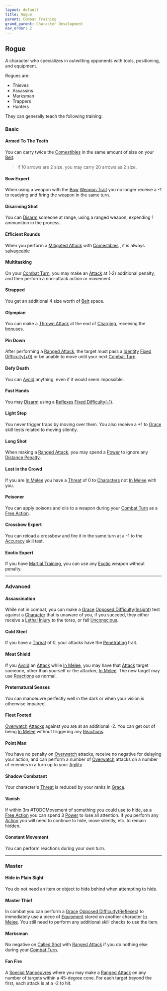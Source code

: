 ```yaml
---
layout: default
title: Rogue
parent: Combat Training
grand_parent: Character Development
nav_order: 2
---
```

## Rogue
A character who specializes in outwitting opponents with tools, positioning, and equipment.

Rogues are: 
* Thieves
* Assassins
* Marksman
* Trappers
* Hunters

They can generally teach the following training:

### Basic

#### Armed To The Teeth
You can carry twice the [Comestibles](Comestibles) in the same amount of size on your [Belt](Storage#Belt). 

> if 10 arrows are 2 size, you may carry 20 arrows as 2 size.

#### Bow Expert
When using a weapon with the [Bow](Weapon-Traits#Bow) [Weapon Trait](Weapons#[Weapon-Traits](Weapon-Traits)) you no longer receive a -1 to readying and firing the weapon in the same turn.
#### Disarming Shot
You can [Disarm](Combat#Disarm) someone at range, using a ranged weapon, expending 1 ammunition in the process.
#### Efficient Rounds
When you perform a [Mitigated Attack](Terminology#Mitigated%20Attack) with [Comestibles](Comestibles) , it is always [salvageable](Comestibles#Salvaging)
#### Multitasking
On your [Combat Turn](Terminology#Combat%20Turn), you may make an [Attack](Terminology#Attack) at (-2) additional penalty, and then perform a non-attack action or movement.

#### Strapped
You get an additional 4 size worth of [Belt](Storage#Belt) space.

#### Olympian
You can make a [Thrown Attack](Terminology#Thrown%20Attack) at the end of [Charging](Combat#Charging), receiving the bonuses. 

#### Pin Down
After performing a [Ranged Attack](Terminology#Ranged%20Attack), the target must pass a [Identity](Spirit#Identity) [Fixed Difficulty(+0)](Skills#Fixed%20Difficulty) or be unable to move until your next [Combat Turn](Terminology#Combat%20Turn).

#### Defy Death
You can [Avoid](Combat#Avoid) anything, even if it would seem impossible.

#### Fast Hands
You may [Disarm](Combat#Disarm) using a [Reflexes](Agility#Reflexes) [Fixed Difficulty(-1)](Skills#Fixed%20Difficulty).

#### Light Step
You never trigger traps by moving over them. You also receive a +1 to [Grace](Agility#Grace) skill tests related to moving silently.

#### Long Shot
When making a [Ranged Attack](Terminology#Ranged%20Attack), you may spend a [Power](Stats#Power) to ignore any [Distance Penalty](Combat#Distance%20Penalty).

#### Lost in the Crowd
If you are [In Melee](Terminology#In%20Melee) you have a [Threat](Stats#Threat) of 0 to [Characters](Terminology#Character) not [In Melee](Terminology#In%20Melee) with you.

#### Poisoner
You can apply poisons and oils to a weapon during your [Combat Turn](Terminology#Combat%20Turn) as a [Free Action](Terminology#Free%20Action).

#### Crossbow Expert
You can reload a crossbow and fire it in the same turn at a -1 to the [Accuracy](Agility#Accuracy) skill test.  

#### Exotic Expert
If you have [Martial Training](#Martial%20Training), you can use any [Exotic](Weapons#Exotic) weapon without penalty.   

---

### Advanced

#### Assassination
While not in combat, you can make a [Grace](Agility#Grace) [Opposed Difficulty](Skills#Opposed%20Difficulty)([Insight](Intelligence#Insight)) test against a [Character](Terminology#Character) that is unaware of you, if you succeed, they either receive a [Lethal Injury](Injury#Lethal%20Injury) to the torso, or fall [Unconscious](Effects#Unconscious).

#### Cold Steel
If you have a [Threat](Stats#Threat) of 0, your attacks have the [Penetrating](Weapon-Traits#Penetrating) trait.

#### Meat Shield
If you [Avoid](Combat#Avoid) an [Attack](Terminology#Attack) while [In Melee](Terminology#In%20Melee), you may have that [Attack](Terminology#Attack) target someone, other than yourself or the attacker, [In Melee](Terminology#In%20Melee). The new target may use [Reactions](Terminology#Reaction) as normal.

#### Preternatural Senses
You can manoeuvre perfectly well in the dark or when your vision is otherwise impaired.

#### Fleet Footed
[Overwatch](Combat#Overwatch) [Attacks](Terminology#Attack) against you are at an additional -2. You can get out of being [In Melee](Terminology#In%20Melee) without triggering any [Reactions](Terminology#Reaction).

#### Point Man
You have no penalty on [Overwatch](Combat#Overwatch) attacks, receive no negative for delaying your action, and can perform a number of [Overwatch](Combat#Overwatch) attacks on a number of enemies in a turn up to your [Agility](Agility).

#### Shadow Combatant
Your character's [Threat](Stats#Threat) is reduced by your ranks in [Grace](Agility#Grace).

#### Vanish
If within 3m #TODOMovement of something you could use to hide, as a [Free Action](Terminology#Free%20Action) you can spend 3 [Power](Stats#Power) to lose all attention. If you perform any [Action](Terminology#Action) you will need to continue to hide, move silently, etc. to remain hidden.

#### Constant Movement
You can perform reactions during your own turn.

---

### Master

#### Hide in Plain Sight
You do not need an item or object to hide behind when attempting to hide.

#### Master Thief
In combat you can perform a [Grace](Agility#Grace) [Opposed Difficulty](Skills#Opposed%20Difficulty)([Reflexes](Agility#Reflexes)) to immediately use a piece of [Equipment](Equipment) stored on another character [In Melee](Terminology#In%20Melee). You still need to perform any additional skill checks to use the item.

#### Marksman
No negative on [Called Shot](Combat#Called%20Shot) with [Ranged Attack](Terminology#Ranged%20Attack) if you do nothing else during your [Combat Turn](Terminology#Combat%20Turn).

#### Fan Fire
A [Special Manoeuvres](Combat#Special%20Manoeuvres) where you may make a [Ranged Attack](Terminology#Ranged%20Attack) on any number of targets within a 45-degree cone. For each target beyond the first, each attack is at a -2 to hit.

